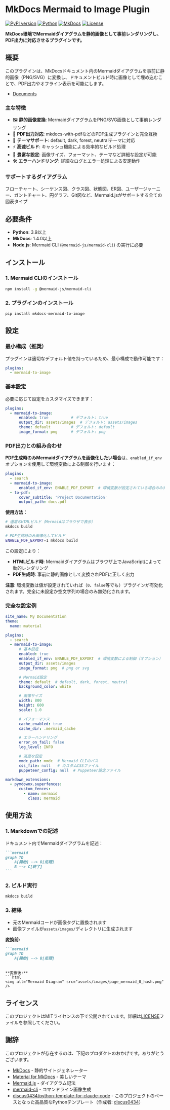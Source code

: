# MkDocs Mermaid to Image Plugin

[![PyPI version](https://badge.fury.io/py/mkdocs-mermaid-to-image.svg)](https://badge.fury.io/py/mkdocs-mermaid-to-image)
[![Python](https://img.shields.io/badge/python-3.9+-blue.svg)](https://python.org/downloads/)
[![MkDocs](https://img.shields.io/badge/mkdocs-1.4+-green.svg)](https://mkdocs.org/)
[![License](https://img.shields.io/badge/license-MIT-blue.svg)](https://github.com/nuitsjp/mkdocs-mermaid-to-image/blob/main/LICENSE)

**MkDocs環境でMermaidダイアグラムを静的画像として事前レンダリングし、PDF出力に対応させるプラグインです。**

## 概要

このプラグインは、MkDocsドキュメント内のMermaidダイアグラムを事前に静的画像（PNG/SVG）に変換し、ドキュメントビルド時に画像として埋め込むことで、PDF出力やオフライン表示を可能にします。

- [Documents](https://thankful-beach-0f331f600.1.azurestaticapps.net/)

### 主な特徴

- 🖼️ **静的画像変換**: MermaidダイアグラムをPNG/SVG画像として事前レンダリング
- 📄 **PDF出力対応**: mkdocs-with-pdfなどのPDF生成プラグインと完全互換
- 🎨 **テーマサポート**: default, dark, forest, neutralテーマに対応
- ⚡ **高速ビルド**: キャッシュ機能による効率的なビルド処理
- 🔧 **豊富な設定**: 画像サイズ、フォーマット、テーマなど詳細な設定が可能
- 🛠️ **エラーハンドリング**: 詳細なログとエラー処理による安定動作

### サポートするダイアグラム

フローチャート、シーケンス図、クラス図、状態図、ER図、ユーザージャーニー、ガントチャート、円グラフ、Git図など、Mermaid.jsがサポートする全ての図表タイプ

## 必要条件

- **Python**: 3.9以上
- **MkDocs**: 1.4.0以上
- **Node.js**: Mermaid CLI (`@mermaid-js/mermaid-cli`) の実行に必要

## インストール

### 1. Mermaid CLIのインストール

```bash
npm install -g @mermaid-js/mermaid-cli
```

### 2. プラグインのインストール

```bash
pip install mkdocs-mermaid-to-image
```

## 設定

### 最小構成（推奨）

プラグインは適切なデフォルト値を持っているため、最小構成で動作可能です：

```yaml
plugins:
  - mermaid-to-image
```

### 基本設定

必要に応じて設定をカスタマイズできます：

```yaml
plugins:
  - mermaid-to-image:
      enabled: true          # デフォルト: true
      output_dir: assets/images  # デフォルト: assets/images
      theme: default         # デフォルト: default
      image_format: png      # デフォルト: png
```

### PDF出力との組み合わせ

**PDF生成時のみMermaidダイアグラムを画像化したい場合**は、`enabled_if_env`オプションを使用して環境変数による制御を行います：

```yaml
plugins:
  - search
  - mermaid-to-image:
      enabled_if_env: ENABLE_PDF_EXPORT  # 環境変数が設定されている場合のみ有効化
  - to-pdf:
      cover_subtitle: 'Project Documentation'
      output_path: docs.pdf
```

**使用方法：**

```bash
# 通常のHTMLビルド（Mermaidはブラウザで表示）
mkdocs build

# PDF生成時のみ画像化してビルド
ENABLE_PDF_EXPORT=1 mkdocs build
```

この設定により：
- **HTMLビルド時**: Mermaidダイアグラムはブラウザ上でJavaScriptによって動的レンダリング
- **PDF生成時**: 事前に静的画像として変換されPDFに正しく出力

**注意**: 環境変数は値が設定されていれば（`0`、`false`等でも）プラグインが有効化されます。完全に未設定か空文字列の場合のみ無効化されます。

### 完全な設定例

```yaml
site_name: My Documentation
theme:
  name: material

plugins:
  - search
  - mermaid-to-image:
      # 基本設定
      enabled: true
      enabled_if_env: ENABLE_PDF_EXPORT  # 環境変数による制御（オプション）
      output_dir: assets/images
      image_format: png  # png or svg

      # Mermaid設定
      theme: default  # default, dark, forest, neutral
      background_color: white

      # 画像サイズ
      width: 800
      height: 600
      scale: 1.0

      # パフォーマンス
      cache_enabled: true
      cache_dir: .mermaid_cache

      # エラーハンドリング
      error_on_fail: false
      log_level: INFO

      # 高度な設定
      mmdc_path: mmdc  # Mermaid CLIのパス
      css_file: null   # カスタムCSSファイル
      puppeteer_config: null  # Puppeteer設定ファイル

markdown_extensions:
  - pymdownx.superfences:
      custom_fences:
        - name: mermaid
          class: mermaid
```

## 使用方法

### 1. Markdownでの記述

ドキュメント内でMermaidダイアグラムを記述：

````markdown
```mermaid
graph TD
    A[開始] --> B[処理]
    B --> C[終了]
```
````

### 2. ビルド実行

```bash
mkdocs build
```

### 3. 結果

- 元のMermaidコードが画像タグに置換されます
- 画像ファイルが`assets/images/`ディレクトリに生成されます

**変換前:**
```markdown
```mermaid
graph TD
    A[開始] --> B[処理]
```
```

**変換後:**
```html
<img alt="Mermaid Diagram" src="assets/images/page_mermaid_0_hash.png" />
```

## ライセンス

このプロジェクトはMITライセンスの下で公開されています。詳細は[LICENSE](LICENSE)ファイルを参照してください。

## 謝辞

このプロジェクトが存在するのは、下記のプロダクトのおかげです。ありがとうございます。

- [MkDocs](https://mkdocs.org/) - 静的サイトジェネレーター
- [Material for MkDocs](https://squidfunk.github.io/mkdocs-material/) - 美しいテーマ
- [Mermaid.js](https://mermaid.js.org/) - ダイアグラム記法
- [mermaid-cli](https://github.com/mermaid-js/mermaid-cli) - コマンドライン画像生成
- [discus0434/python-template-for-claude-code](https://github.com/discus0434/python-template-for-claude-code) - このプロジェクトのベースとなった高品質なPythonテンプレート（作成者: [discus0434](https://github.com/discus0434)）
